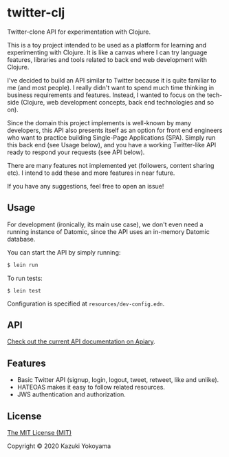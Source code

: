 # twitter-clj

Twitter-clone API for experimentation with Clojure.

This is a toy project intended to be used as a platform for learning and experimenting with Clojure. It is like a canvas where I can try language features, libraries and tools related to back end web development with Clojure.

I've decided to build an API similar to Twitter because it is quite familiar to me (and most people). I really didn't want to spend much time thinking in business requirements and features. Instead, I wanted to focus on the tech-side (Clojure, web development concepts, back end technologies and so on).

Since the domain this project implements is well-known by many developers, this API also presents itself as an option for front end engineers who want to practice building Single-Page Applications (SPA). Simply run this back end (see Usage below), and you have a working Twitter-like API ready to respond your requests (see API below).

There are many features not implemented yet (followers, content sharing etc). I intend to add these and more features in near future.

If you have any suggestions, feel free to open an issue!

## Usage

For development (ironically, its main use case), we don't even need a running instance of Datomic, since the API uses an in-memory Datomic database.

You can start the API by simply running:

```bash
$ lein run
```

To run tests:

```shell script
$ lein test
```

Configuration is specified at `resources/dev-config.edn`.

## API

[Check out the current API documentation on Apiary](https://twitterclj.docs.apiary.io/#).

## Features

* Basic Twitter API (signup, login, logout, tweet, retweet, like and unlike).
* HATEOAS makes it easy to follow related resources.
* JWS authentication and authorization.

## License

[The MIT License (MIT)](https://choosealicense.com/licenses/mit/)

Copyright © 2020 Kazuki Yokoyama